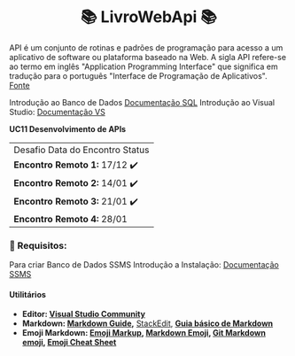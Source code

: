 <h1 align="center"> 📚 LivroWebApi	📚
</h1>

API é um conjunto de rotinas e padrões de programação para acesso a um aplicativo de software ou plataforma baseado na Web. A sigla API refere-se ao termo em inglês "Application Programming Interface" que significa em tradução para o português "Interface de Programação de Aplicativos". [Fonte](https://canaltech.com.br/software/o-que-e-api/)

Introdução ao Banco de Dados [Documentação SQL](https://docs.microsoft.com/pt-br/sql/?view=sql-server-ver15)
Introdução ao Visual Studio: [Documentação VS](https://docs.microsoft.com/pt-br/visualstudio/windows/?view=vs-2022)


<b> UC11 Desenvolvimento de APIs </b>

 
 <table><tr><td>Desafio	Data do Encontro	Status</tr></td>
<tr><td><b>Encontro Remoto 1:</b>	17/12	✔️</tr></td>
<tr><td><b>Encontro Remoto 2:</b>	14/01	✔️</tr></td>
<tr><td><b>Encontro Remoto 3:</b>	21/01	✔️</tr></td>
<tr><td><b>Encontro Remoto 4:</b>	28/01	  </tr></td></table>


### 🔴 Requisitos:

Para criar Banco de Dados
SSMS
Introdução a Instalação: [Documentação SSMS](https://docs.microsoft.com/pt-br/sql/ssms/download-sql-server-management-studio-ssms?view=sql-server-ver15)





#### **Utilitários**

- **Editor: [Visual Studio Community](https://visualstudio.microsoft.com/pt-br/vs/community/)**
- **Markdown: [Markdown Guide](https://www.markdownguide.org/basic-syntax/),** [StackEdit](https://stackedit.io/), **[Guia básico de Markdown](https://docs.pipz.com/central-de-ajuda/learning-center/guia-basico-de-markdown#open)**
- **Emoji Markdown: [Emoji Markup](https://github.com/StylishThemes/GitHub-Dark/wiki/Emoji), [Markdown Emoji](https://gist.github.com/rxaviers/7360908), [Git Markdown emoji](https://itinerant.tistory.com/60), [Emoji Cheat Sheet](https://github.com/ikatyang/emoji-cheat-sheet)**